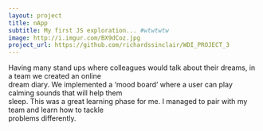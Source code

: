 ```yaml
---
layout: project
title: nApp
subtitle: My first JS exploration... #wtwtwtw
image: http://i.imgur.com/BX9dCoz.jpg
project_url: https://github.com/richardssinclair/WDI_PROJECT_3
---
```


Having many stand ups where colleagues would talk about their dreams, in a team we created an online  
dream diary. We implemented a ‘mood board’ where a user can play calming sounds that will help them   
sleep. This was a great learning phase for me. I managed to pair with my team and learn how to tackle  
problems differently.
